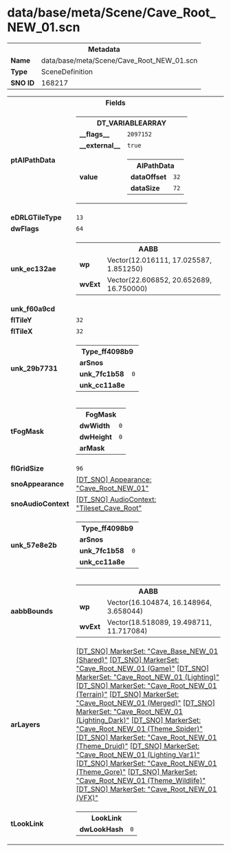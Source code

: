 <h1>data/base/meta/Scene/Cave_Root_NEW_01.scn</h1><table><tr><th colspan="100%">Metadata</th></tr><tr><td><b>Name</b></td><td>data/base/meta/Scene/Cave_Root_NEW_01.scn</td></tr><tr><td><b>Type</b></td><td>SceneDefinition</td></tr><tr><td><b>SNO ID</b></td><td>168217</td></tr></table>

<table><tr><th colspan="100%">Fields</th></tr><tr><td><b>ptAIPathData</b></td><td><table><tr><th colspan="100%">DT_VARIABLEARRAY</th></tr><tr><td><b>__flags__</b></td><td><code>2097152</code></td></tr><tr><td><b>__external__</b></td><td><code>true</code></td></tr><tr><td><b>value</b></td><td><table><tr><th colspan="100%">AIPathData</th></tr><tr><td><b>dataOffset</b></td><td><code>32</code></td></tr><tr><td><b>dataSize</b></td><td><code>72</code></td></tr></table>

</td></tr></table>

</td></tr><tr><td><b>eDRLGTileType</b></td><td><code>13</code></td></tr><tr><td><b>dwFlags</b></td><td><code>64</code></td></tr><tr><td><b>unk_ec132ae</b></td><td><table><tr><th colspan="100%">AABB</th></tr><tr><td><b>wp</b></td><td>Vector(12.016111, 17.025587, 1.851250)</td></tr><tr><td><b>wvExt</b></td><td>Vector(22.606852, 20.652689, 16.750000)</td></tr></table>

</td></tr><tr><td><b>unk_f60a9cd</b></td><td></td></tr><tr><td><b>flTileY</b></td><td><code>32</code></td></tr><tr><td><b>flTileX</b></td><td><code>32</code></td></tr><tr><td><b>unk_29b7731</b></td><td><table><tr><th colspan="100%">Type_ff4098b9</th></tr><tr><td><b>arSnos</b></td><td></td></tr><tr><td><b>unk_7fc1b58</b></td><td><code>0</code></td></tr><tr><td><b>unk_cc11a8e</b></td><td></td></tr></table>

</td></tr><tr><td><b>tFogMask</b></td><td><table><tr><th colspan="100%">FogMask</th></tr><tr><td><b>dwWidth</b></td><td><code>0</code></td></tr><tr><td><b>dwHeight</b></td><td><code>0</code></td></tr><tr><td><b>arMask</b></td><td></td></tr></table>

</td></tr><tr><td><b>flGridSize</b></td><td><code>96</code></td></tr><tr><td><b>snoAppearance</b></td><td><a href="..\Appearance\Cave_Root_NEW_01.app.md">[DT_SNO] Appearance: "Cave_Root_NEW_01"</a></td></tr><tr><td><b>snoAudioContext</b></td><td><a href="..\AudioContext\Tileset_Cave_Root.auc.md">[DT_SNO] AudioContext: "Tileset_Cave_Root"</a></td></tr><tr><td><b>unk_57e8e2b</b></td><td><table><tr><th colspan="100%">Type_ff4098b9</th></tr><tr><td><b>arSnos</b></td><td></td></tr><tr><td><b>unk_7fc1b58</b></td><td><code>0</code></td></tr><tr><td><b>unk_cc11a8e</b></td><td></td></tr></table>

</td></tr><tr><td><b>aabbBounds</b></td><td><table><tr><th colspan="100%">AABB</th></tr><tr><td><b>wp</b></td><td>Vector(16.104874, 16.148964, 3.658044)</td></tr><tr><td><b>wvExt</b></td><td>Vector(18.518089, 19.498711, 11.717084)</td></tr></table>

</td></tr><tr><td><b>arLayers</b></td><td><a href="..\MarkerSet\Cave_Base_NEW_01 (Shared).mrk.md">[DT_SNO] MarkerSet: "Cave_Base_NEW_01 (Shared)"</a>
<a href="..\MarkerSet\Cave_Root_NEW_01 (Game).mrk.md">[DT_SNO] MarkerSet: "Cave_Root_NEW_01 (Game)"</a>
<a href="..\MarkerSet\Cave_Root_NEW_01 (Lighting).mrk.md">[DT_SNO] MarkerSet: "Cave_Root_NEW_01 (Lighting)"</a>
<a href="..\MarkerSet\Cave_Root_NEW_01 (Terrain).mrk.md">[DT_SNO] MarkerSet: "Cave_Root_NEW_01 (Terrain)"</a>
<a href="..\MarkerSet\Cave_Root_NEW_01 (Merged).mrk.md">[DT_SNO] MarkerSet: "Cave_Root_NEW_01 (Merged)"</a>
<a href="..\MarkerSet\Cave_Root_NEW_01 (Lighting_Dark).mrk.md">[DT_SNO] MarkerSet: "Cave_Root_NEW_01 (Lighting_Dark)"</a>
<a href="..\MarkerSet\Cave_Root_NEW_01 (Theme_Spider).mrk.md">[DT_SNO] MarkerSet: "Cave_Root_NEW_01 (Theme_Spider)"</a>
<a href="..\MarkerSet\Cave_Root_NEW_01 (Theme_Druid).mrk.md">[DT_SNO] MarkerSet: "Cave_Root_NEW_01 (Theme_Druid)"</a>
<a href="..\MarkerSet\Cave_Root_NEW_01 (Lighting_Var1).mrk.md">[DT_SNO] MarkerSet: "Cave_Root_NEW_01 (Lighting_Var1)"</a>
<a href="..\MarkerSet\Cave_Root_NEW_01 (Theme_Gore).mrk.md">[DT_SNO] MarkerSet: "Cave_Root_NEW_01 (Theme_Gore)"</a>
<a href="..\MarkerSet\Cave_Root_NEW_01 (Theme_Wildlife).mrk.md">[DT_SNO] MarkerSet: "Cave_Root_NEW_01 (Theme_Wildlife)"</a>
<a href="..\MarkerSet\Cave_Root_NEW_01 (VFX).mrk.md">[DT_SNO] MarkerSet: "Cave_Root_NEW_01 (VFX)"</a>
</td></tr><tr><td><b>tLookLink</b></td><td><table><tr><th colspan="100%">LookLink</th></tr><tr><td><b>dwLookHash</b></td><td><code>0</code></td></tr></table>

</td></tr></table>

